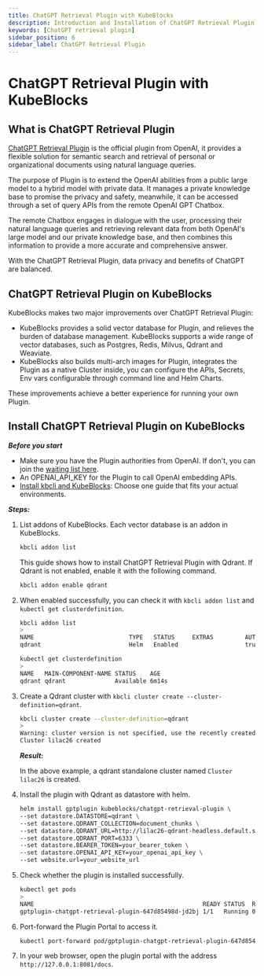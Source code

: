 ```yaml
---
title: ChatGPT Retrieval Plugin with KubeBlocks
description: Introduction and Installation of ChatGPT Retrieval Plugin on KubeBlocks
keywords: [ChatGPT retrieval plugin]
sidebar_position: 6
sidebar_label: ChatGPT Retrieval Plugin
---
```


# ChatGPT Retrieval Plugin with KubeBlocks

## What is ChatGPT Retrieval Plugin

[ChatGPT Retrieval Plugin](https://github.com/openai/chatgpt-retrieval-plugin) is the official plugin from OpenAI, it provides a flexible solution for semantic search and retrieval of personal or organizational documents using natural language queries.

The purpose of Plugin is to extend the OpenAI abilities from a public large model to a hybrid model with private data. It manages a private knowledge base to promise the privacy and safety, meanwhile, it can be accessed through a set of query APIs from the remote OpenAI GPT Chatbox.

The remote Chatbox engages in dialogue with the user, processing their natural language queries and retrieving relevant data from both OpenAI's large model and our private knowledge base, and then combines this information to provide a more accurate and comprehensive answer.

With the ChatGPT Retrieval Plugin, data privacy and benefits of ChatGPT are balanced.

## ChatGPT Retrieval Plugin on KubeBlocks

KubeBlocks makes two major improvements over ChatGPT Retrieval Plugin:

- KubeBlocks provides a solid vector database for Plugin, and relieves the burden of database management. KubeBlocks supports a wide range of vector databases, such as Postgres, Redis, Milvus, Qdrant and Weaviate.
- KubeBlocks also builds multi-arch images for Plugin, integrates the Plugin as a native Cluster inside, you can configure the APIs, Secrets, Env vars configurable through command line and Helm Charts.

These improvements achieve a better experience for running your own Plugin.

## Install ChatGPT Retrieval Plugin on KubeBlocks

***Before you start***

- Make sure you have the Plugin authorities from OpenAI. If don't, you can join the [waiting list here](https://openai.com/waitlist/plugins).
- An OPENAI_API_KEY for the Plugin to call OpenAI embedding APIs.
- [Install kbcli and KubeBlocks](./../installation/introduction.md): Choose one guide that fits your actual environments.

***Steps:***

1. List addons of KubeBlocks. Each vector database is an addon in KubeBlocks.

   ```bash
   kbcli addon list 
   ```

   This guide shows how to install ChatGPT Retrieval Plugin with Qdrant. If Qdrant is not enabled, enable it with the following command.

   ```bash
   kbcli addon enable qdrant 
   ```

2. When enabled successfully, you can check it with `kbcli addon list` and `kubectl get clusterdefinition`.

   ```bash
   kbcli addon list 
   >
   NAME                           TYPE   STATUS     EXTRAS         AUTO-INSTALL   AUTO-INSTALLABLE-SELECTOR
   qdrant                         Helm   Enabled                   true
   ```

   ```bash
   kubectl get clusterdefinition
   >
   NAME   MAIN-COMPONENT-NAME STATUS    AGE
   qdrant qdrant              Available 6m14s
   ```

3. Create a Qdrant cluster with `kbcli cluster create --cluster-definition=qdrant`.

   ```bash
   kbcli cluster create --cluster-definition=qdrant
   >
   Warning: cluster version is not specified, use the recently created ClusterVersion qdrant-1.1.0
   Cluster lilac26 created
   ```

   ***Result:***

   In the above example, a qdrant standalone cluster named `Cluster lilac26` is created.

4. Install the plugin with Qdrant as datastore with helm.

   ```bash
   helm install gptplugin kubeblocks/chatgpt-retrieval-plugin \
   --set datastore.DATASTORE=qdrant \
   --set datastore.QDRANT_COLLECTION=document_chunks \
   --set datastore.QDRANT_URL=http://lilac26-qdrant-headless.default.svc.cluster.local \
   --set datastore.QDRANT_PORT=6333 \
   --set datastore.BEARER_TOKEN=your_bearer_token \
   --set datastore.OPENAI_API_KEY=your_openai_api_key \
   --set website.url=your_website_url
   ```

5. Check whether the plugin is installed successfully.

   ```bash
   kubectl get pods
   >
   NAME                                                READY STATUS  RESTARTS AGE
   gptplugin-chatgpt-retrieval-plugin-647d85498d-jd2bj 1/1   Running 0        10m
   ```

6. Port-forward the Plugin Portal to access it.

   ```bash
   kubectl port-forward pod/gptplugin-chatgpt-retrieval-plugin-647d85498d-jd2bj 8081:8080
   ```

7. In your web browser, open the plugin portal with the address `http://127.0.0.1:8081/docs`.
